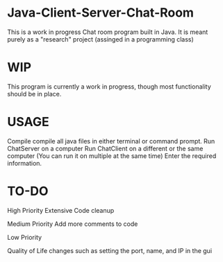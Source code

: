 # Java-Client-Server-Chat-Room

This is a work in progress Chat room program built in Java.
It is meant purely as a "research" project (assinged in a programming class)

WIP
===========
This program is currently a work in progress, though most functionality should be in place.

USAGE
===========
Compile compile all java files in either terminal or command prompt. 
Run ChatServer on a computer
Run ChatClient on a different or the same computer (You can run it on multiple at the same time)
Enter the required information.

TO-DO
===========
High Priority
Extensive Code cleanup

Medium Priority
Add more comments to code

Low Priority

Quality of Life changes such as setting the port, name, and IP in the gui
